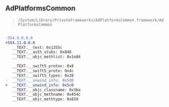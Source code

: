 ## AdPlatformsCommon

> `/System/Library/PrivateFrameworks/AdPlatformsCommon.framework/AdPlatformsCommon`

```diff

-554.9.0.0.0
+554.11.0.0.0
   __TEXT.__text: 0x1355c
   __TEXT.__auth_stubs: 0x840
   __TEXT.__objc_methlist: 0x1e84

   __TEXT.__swift5_protos: 0x8
   __TEXT.__swift5_proto: 0x4c
   __TEXT.__swift5_types: 0x28
-  __TEXT.__unwind_info: 0x5d0
+  __TEXT.__unwind_info: 0x5c0
   __TEXT.__objc_classname: 0x3ba
   __TEXT.__objc_methname: 0x454c
   __TEXT.__objc_methtype: 0x819

```
